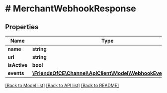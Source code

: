 # # MerchantWebhookResponse

## Properties

Name | Type | Description | Notes
------------ | ------------- | ------------- | -------------
**name** | **string** |  | [optional]
**url** | **string** |  | [optional]
**isActive** | **bool** |  | [optional]
**events** | [**\FriendsOfCE\Channel\ApiClient\Model\WebhookEventType[]**](WebhookEventType.md) |  | [optional]

[[Back to Model list]](../../README.md#models) [[Back to API list]](../../README.md#endpoints) [[Back to README]](../../README.md)
